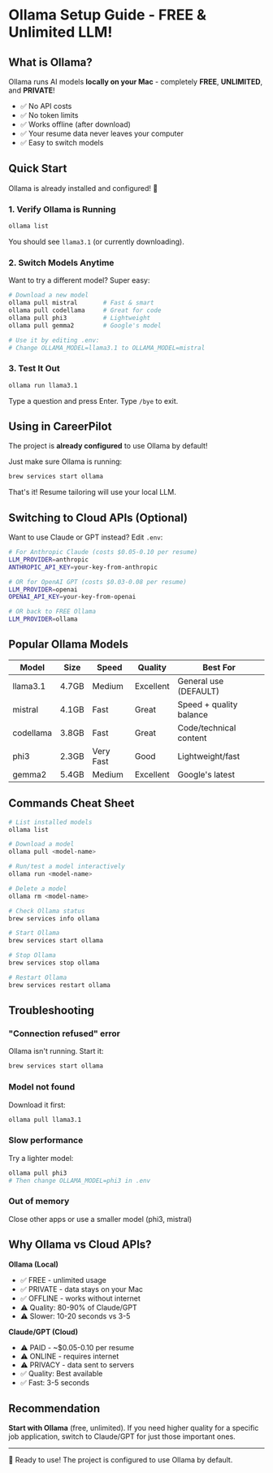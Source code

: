 # Ollama Setup Guide - FREE & Unlimited LLM!

## What is Ollama?

Ollama runs AI models **locally on your Mac** - completely **FREE**, **UNLIMITED**, and **PRIVATE**!

- ✅ No API costs
- ✅ No token limits
- ✅ Works offline (after download)
- ✅ Your resume data never leaves your computer
- ✅ Easy to switch models

## Quick Start

Ollama is already installed and configured! 🎉

### 1. Verify Ollama is Running

```bash
ollama list
```

You should see `llama3.1` (or currently downloading).

### 2. Switch Models Anytime

Want to try a different model? Super easy:

```bash
# Download a new model
ollama pull mistral       # Fast & smart
ollama pull codellama     # Great for code
ollama pull phi3          # Lightweight
ollama pull gemma2        # Google's model

# Use it by editing .env:
# Change OLLAMA_MODEL=llama3.1 to OLLAMA_MODEL=mistral
```

### 3. Test It Out

```bash
ollama run llama3.1
```

Type a question and press Enter. Type `/bye` to exit.

## Using in CareerPilot

The project is **already configured** to use Ollama by default!

Just make sure Ollama is running:
```bash
brew services start ollama
```

That's it! Resume tailoring will use your local LLM.

## Switching to Cloud APIs (Optional)

Want to use Claude or GPT instead? Edit `.env`:

```bash
# For Anthropic Claude (costs $0.05-0.10 per resume)
LLM_PROVIDER=anthropic
ANTHROPIC_API_KEY=your-key-from-anthropic

# OR for OpenAI GPT (costs $0.03-0.08 per resume)
LLM_PROVIDER=openai
OPENAI_API_KEY=your-key-from-openai

# OR back to FREE Ollama
LLM_PROVIDER=ollama
```

## Popular Ollama Models

| Model | Size | Speed | Quality | Best For |
|-------|------|-------|---------|----------|
| llama3.1 | 4.7GB | Medium | Excellent | General use (DEFAULT) |
| mistral | 4.1GB | Fast | Great | Speed + quality balance |
| codellama | 3.8GB | Fast | Great | Code/technical content |
| phi3 | 2.3GB | Very Fast | Good | Lightweight/fast |
| gemma2 | 5.4GB | Medium | Excellent | Google's latest |

## Commands Cheat Sheet

```bash
# List installed models
ollama list

# Download a model
ollama pull <model-name>

# Run/test a model interactively
ollama run <model-name>

# Delete a model
ollama rm <model-name>

# Check Ollama status
brew services info ollama

# Start Ollama
brew services start ollama

# Stop Ollama
brew services stop ollama

# Restart Ollama
brew services restart ollama
```

## Troubleshooting

### "Connection refused" error

Ollama isn't running. Start it:
```bash
brew services start ollama
```

### Model not found

Download it first:
```bash
ollama pull llama3.1
```

### Slow performance

Try a lighter model:
```bash
ollama pull phi3
# Then change OLLAMA_MODEL=phi3 in .env
```

### Out of memory

Close other apps or use a smaller model (phi3, mistral)

## Why Ollama vs Cloud APIs?

**Ollama (Local)**
- ✅ FREE - unlimited usage
- ✅ PRIVATE - data stays on your Mac
- ✅ OFFLINE - works without internet
- ⚠️ Quality: 80-90% of Claude/GPT
- ⚠️ Slower: 10-20 seconds vs 3-5

**Claude/GPT (Cloud)**
- ⚠️ PAID - ~$0.05-0.10 per resume
- ⚠️ ONLINE - requires internet
- ⚠️ PRIVACY - data sent to servers
- ✅ Quality: Best available
- ✅ Fast: 3-5 seconds

## Recommendation

**Start with Ollama** (free, unlimited). If you need higher quality for a specific job application, switch to Claude/GPT for just those important ones.

---

🎯 Ready to use! The project is configured to use Ollama by default.
